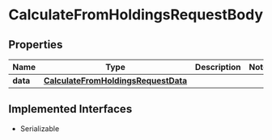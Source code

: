 

# CalculateFromHoldingsRequestBody


## Properties

Name | Type | Description | Notes
------------ | ------------- | ------------- | -------------
**data** | [**CalculateFromHoldingsRequestData**](CalculateFromHoldingsRequestData.md) |  | 


## Implemented Interfaces

* Serializable


